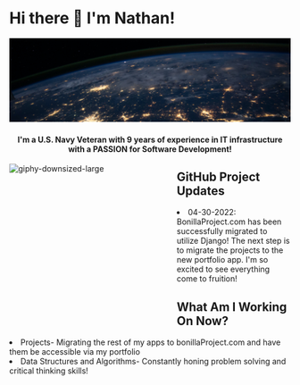 <h1> Hi there 👋 I'm Nathan!</h1>

[![Header](https://github.com/nathanBonilla/nathanBonilla/blob/eaab55ab09ec09d7fba97428b6458216d38af2ad/githeader.jpg "Header")](https://bonillaproject.com/)



<h4 align="center"><b>I'm a U.S. Navy Veteran with 9 years of experience in IT infrastructure with a PASSION for Software Development!</b></h5>


<img src="https://user-images.githubusercontent.com/71905844/166610962-521685db-6cd7-4842-b0c4-19b9ab65b66e.gif" alt="giphy-downsized-large" width="300" height="300" align="left">
<h2> GitHub Project Updates</h2>
<li> 04-30-2022: BonillaProject.com has been successfully migrated to utilize Django!  The next step is to migrate the projects to the new portfolio app.  I'm so excited to see everything come to fruition!

## What Am I Working On Now?
<p>
    <li> Projects- Migrating the rest of my apps to bonillaProject.com and have them be accessible via my portfolio
    <li> Data Structures and Algorithms- Constantly honing problem solving and critical thinking skills!
</p>

<!--
**nathanBonilla/nathanBonilla** is a ✨ _special_ ✨ repository because its `README.md` (this file) appears on your GitHub profile.

Here are some ideas to get you started:

- 🔭 I’m currently working on ...
- 🌱 I’m currently learning ...
- 👯 I’m looking to collaborate on ...
- 🤔 I’m looking for help with ...
- 💬 Ask me about ...
- 📫 How to reach me: ...
- 😄 Pronouns: ...
- ⚡ Fun fact: ...

-->
